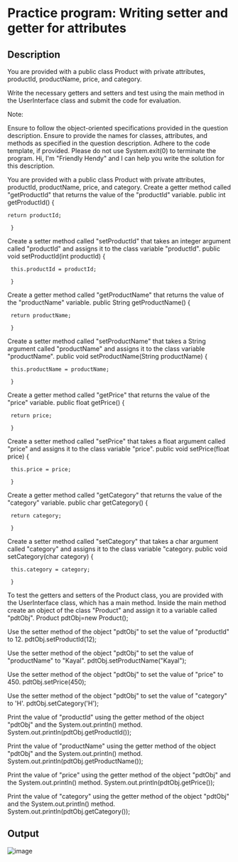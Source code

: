 # Practice program: Writing setter and getter for attributes

## Description

You are provided with a public class Product with private attributes, productId, productName, price, and category.

Write the necessary getters and setters and test using the main method in the UserInterface class and submit the code for evaluation.

Note:

Ensure to follow the object-oriented specifications provided in the question description.
Ensure to provide the names for classes, attributes, and methods as specified in the question description.
Adhere to the code template, if provided.
Please do not use System.exit(0) to terminate the program.
Hi, I'm "Friendly Hendy" and I can help you write the solution for this description.

You are provided with a public class Product with private attributes, productId, productName, price, and category.
Create a getter method called "getProductId" that returns the value of the "productId" variable.
public int getProductId() {

    return productId;

     }

Create a setter method called "setProductId" that takes an integer argument called "productId" and assigns it to the class variable "productId".
public void setProductId(int productId) {

     this.productId = productId;

     }

Create a getter method called "getProductName" that returns the value of the "productName" variable.
public String getProductName() {

     return productName;

     }

Create a setter method called "setProductName" that takes a String argument called "productName" and assigns it to the class variable "productName".
public void setProductName(String productName) {

     this.productName = productName;

     }

Create a getter method called "getPrice" that returns the value of the "price" variable.
public float getPrice() {

     return price;

     }

Create a setter method called "setPrice" that takes a float argument called "price" and assigns it to the class variable "price".
public void setPrice(float price) {

     this.price = price;

     }

Create a getter method called "getCategory" that returns the value of the "category" variable.
public char getCategory() {

     return category;

     }

Create a setter method called "setCategory" that takes a char argument called "category" and assigns it to the class variable "category.
public void setCategory(char category) {

     this.category = category;

     }

To test the getters and setters of the Product class, you are provided with the UserInterface class, which has a main method.
Inside the main method create an object of the class "Product" and assign it to a variable called "pdtObj".
Product pdtObj=new Product();

Use the setter method of the object "pdtObj" to set the value of "productId" to 12.
pdtObj.setProductId(12);

Use the setter method of the object "pdtObj" to set the value of "productName" to "Kayal".
pdtObj.setProductName("Kayal");

Use the setter method of the object "pdtObj" to set the value of "price" to 450.
pdtObj.setPrice(450);

Use the setter method of the object "pdtObj" to set the value of "category" to 'H'.
pdtObj.setCategory('H');

Print the value of "productId" using the getter method of the object "pdtObj" and the System.out.println() method.
System.out.println(pdtObj.getProductId());

Print the value of "productName" using the getter method of the object "pdtObj" and the System.out.println() method.
System.out.println(pdtObj.getProductName());

Print the value of "price" using the getter method of the object "pdtObj" and the System.out.println() method.
System.out.println(pdtObj.getPrice());

Print the value of "category" using the getter method of the object "pdtObj" and the System.out.println() method.
System.out.println(pdtObj.getCategory()); 

## Output

![image](https://github.com/Tan12d/PWC_Programming_Fundamentals-Java/assets/100254217/bc59d20c-d086-4067-8f1e-fcabb43652d4)


